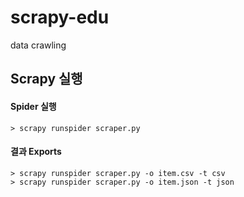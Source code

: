 # scrapy-edu
data crawling

## Scrapy 실행


#### Spider 실행
```
> scrapy runspider scraper.py
```

#### 결과 Exports 
```
> scrapy runspider scraper.py -o item.csv -t csv
> scrapy runspider scraper.py -o item.json -t json
```



